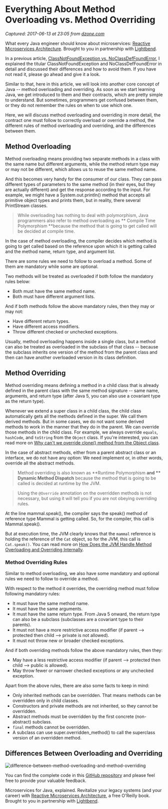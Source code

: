 # Everything About Method Overloading vs. Method Overriding

_Captured: 2017-06-13 at 23:05 from [dzone.com](https://dzone.com/articles/everything-about-method-overloading-vs-method-overriding?edition=303098&utm_source=Daily%20Digest&utm_medium=email&utm_campaign=dd%202017-06-13)_

What every Java engineer should know about microservices: [Reactive Microservices Architecture](https://dzone.com/go?i=153025&u=https%3A%2F%2Finfo.lightbend.com%2FCOLL-20XX-Reactive-Microservices-Architecture-RES-LP.html%3Flst%3DDZ%3Futm_source%3Ddzone%26utm_medium%3Dpartner-resources%26utm_campaign%3DCOLL-20XX-Reactive-Microservices-Architecture%26utm_term%3Dnone%26utm_content%3Dnone). Brought to you in partnership with [Lightbend](https://dzone.com/go?i=153025&u=https%3A%2F%2Finfo.lightbend.com%2FCOLL-20XX-Reactive-Microservices-Architecture-RES-LP.html%3Flst%3DDZ%3Futm_source%3Ddzone%26utm_medium%3Dpartner-resources%26utm_campaign%3DCOLL-20XX-Reactive-Microservices-Architecture%26utm_term%3Dnone%26utm_content%3Dnone).

In a previous article, [ClassNotFoundException vs. NoClassDefFoundError](https://dzone.com/articles/classnotfoundexception-vs-noclassdeffounderror), I explained the titular ClassNotFoundException and NoClassDefFoundError in detail and discussed their differences and how to avoid them. If you have not read it, please go ahead and give it a look.

Similar to that, here in this article, we will look into another core concept of Java -- method overloading and overriding. As soon as we start learning Java, we get introduced to them and their contracts, which are pretty simple to understand. But sometimes, programmers get confused between them, or they do not remember the rules on when to use which one.

Here, we will discuss method overloading and overriding in more detail, the contract one must follow to correctly overload or override a method, the different rules of method overloading and overriding, and the differences between them.

## Method Overloading

Method overloading means providing two separate methods in a class with the same name but different arguments, while the method return type may or may not be different, which allows us to reuse the same method name.

And this becomes very handy for the consumer of our class. They can pass different types of parameters to the same method (in their eyes, but they are actually different) and get the response according to the input. For example, we might have a System.out.println() method that accepts all primitive object types and prints them, but in reality, there several PrintStream classes.

> While overloading has nothing to deal with polymorphism, Java programmers also refer to method overloading as ** Compile Time Polymorphism **because the method that is going to get called will be decided at compile time. 

In the case of method overloading, the compiler decides which method is going to get called based on the reference upon which it is getting called and the method name, return type, and argument list.

There are some rules we need to follow to overload a method. Some of them are mandatory while some are optional.

Two methods will be treated as overloaded if both follow the mandatory rules below:

  * Both must have the same method name.
  * Both must have different argument lists.

And if both methods follow the above mandatory rules, then they may or may not:

  * Have different return types.
  * Have different access modifiers.
  * Throw different checked or unchecked exceptions.

Usually, method overloading happens inside a single class, but a method can also be treated as overloaded in the subclass of that class -- because the subclass inherits one version of the method from the parent class and then can have another overloaded version in its class definition.

## Method Overriding

Method overriding means defining a method in a child class that is already defined in the parent class with the same method signature -- same name, arguments, and return type (after Java 5, you can also use a covariant type as the return type).

Whenever we extend a super class in a child class, the child class automatically gets all the methods defined in the super. We call them derived methods. But in some cases, we do not want some derived methods to work in the manner that they do in the parent. We can override those methods in the child class. For example, we always override `equals`, `hashCode`, and `toString` from the `Object` class. If you're interested, you can read more on [Why can't we override clone() method from the Object class](https://programmingmitra.blogspot.in/2016/11/Java-Cloning-Types-of-Cloning-Shallow-Deep-in-Details-with-Example.html).

In the case of abstract methods, either from a parent abstract class or an interface, we do not have any option: We need implement or, in other words, override all the abstract methods.

> Method overriding is also known as **Runtime Polymorphism **and ** Dynamic Method Dispatch** because the method that is going to be called is decided at runtime by the JVM. 

> Using the `@Override` annotation on the overridden methods is not necessary, but using it will tell you if you are not obeying overriding rules. 

At the line mammal.speak(), the compiler says the speak() method of reference type Mammal is getting called. So, for the compiler, this call is Mammal.speak().

But at execution time, the JVM clearly knows that the `mammal` reference is holding the reference of the `Cat` object, so for the JVM, this call is `Cat.speak()`. You can read more on [How Does the JVM Handle Method Overloading and Overriding Internally](https://programmingmitra.blogspot.in/2017/05/how-does-jvm-handle-method-overriding-internally.html).

### Method Overriding Rules

Similar to method overloading, we also have some mandatory and optional rules we need to follow to override a method.

With respect to the method it overrides, the overriding method must follow following mandatory rules:

  * It must have the same method name.
  * It must have the same arguments.
  * It must have the same return type. From Java 5 onward, the return type can also be a subclass (subclasses are a covariant type to their parents).
  * It must not have a more restrictive access modifier (if parent --> protected then child --> private is not allowed).
  * It must not throw new or broader checked exceptions.

And if both overriding methods follow the above mandatory rules, then they:

  * May have a less restrictive access modifier (if parent --> protected then child --> public is allowed).
  * May throw fewer or narrower checked exceptions or any unchecked exception.

Apart from the above rules, there are also some facts to keep in mind:

  * Only inherited methods can be overridden. That means methods can be overridden only in child classes.
  * Constructors and private methods are not inherited, so they cannot be overridden.
  * Abstract methods must be overridden by the first concrete (non-abstract) subclass.
  * `final` methods cannot be overridden.
  * A subclass can use super.overridden_method() to call the superclass version of an overridden method.

## Differences Between Overloading and Overriding

![difference-between-method-overloading-and-method-overriding](https://4.bp.blogspot.com/-3ql1-a86D5A/WS2ESC-g9mI/AAAAAAAALKM/Z0lPP-hXwLAOOH7h2M1HYe_dLGmjVXZSACK4B/s1600/difference-between-method-overloading-and-method-overriding.png)

You can find the complete code in this [GitHub repository](https://github.com/njnareshjoshi/exercises/blob/master/src/org/programming/mitra/exercises/OverloadingOverridingExample.java) and please feel free to provide your valuable feedback.

Microservices for Java, explained. Revitalize your legacy systems (and your career) with [Reactive Microservices Architecture](https://dzone.com/go?i=153026&u=https%3A%2F%2Finfo.lightbend.com%2FCOLL-20XX-Reactive-Microservices-Architecture-RES-LP.html%3Flst%3DDZ%3Futm_source%3Ddzone%26utm_medium%3Dpartner-resources%26utm_campaign%3DCOLL-20XX-Reactive-Microservices-Architecture%26utm_term%3Dnone%26utm_content%3Dnone), a free O'Reilly book. Brought to you in partnership with [Lightbend](https://dzone.com/go?i=153026&u=https%3A%2F%2Finfo.lightbend.com%2FCOLL-20XX-Reactive-Microservices-Architecture-RES-LP.html%3Flst%3DDZ%3Futm_source%3Ddzone%26utm_medium%3Dpartner-resources%26utm_campaign%3DCOLL-20XX-Reactive-Microservices-Architecture%26utm_term%3Dnone%26utm_content%3Dnone).
